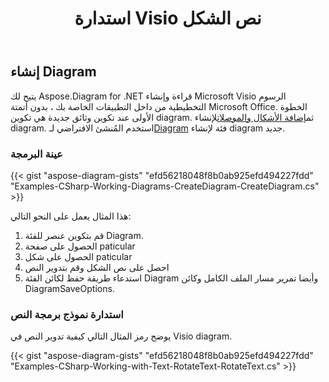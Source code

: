 ﻿---
title: استدارة Visio نص الشكل
type: docs
weight: 9
url: /ar/net/rotate-visio-shape-text/
keywords: Rotate, visio, Tex
description: كيفية تدوير نص الشكل في visio باستخدام .NET Diagram API.
---
## **إنشاء Diagram**
 يتيح لك Aspose.Diagram for .NET قراءة وإنشاء Microsoft Visio الرسوم التخطيطية من داخل التطبيقات الخاصة بك ، بدون أتمتة Microsoft Office. الخطوة الأولى عند تكوين وثائق جديدة هي تكوين diagram. ثم[إضافة الأشكال والموصلات](https://docs.aspose.com/diagram/net/add-retrieve-copy-and-read-visio-shape-data/)لإنشاء diagram. استخدم المُنشئ الافتراضي لـ[Diagram](http://www.aspose.com/api/net/diagram/aspose.diagram/diagram) فئة لإنشاء diagram جديد.
### **عينة البرمجة**
{{< gist "aspose-diagram-gists" "efd56218048f8b0ab925efd494227fdd" "Examples-CSharp-Working-Diagrams-CreateDiagram-CreateDiagram.cs" >}}

هذا المثال يعمل على النحو التالي:

1. قم بتكوين عنصر للفئة Diagram.
1. الحصول على صفحة paticular
1. الحصول على شكل paticular
1. احصل على نص الشكل وقم بتدوير النص
1. استدعاء طريقة حفظ لكائن الفئة Diagram وأيضا تمرير مسار الملف الكامل وكائن DiagramSaveOptions.
### **استدارة نموذج برمجة النص**
يوضح رمز المثال التالي كيفية تدوير النص في Visio diagram.

{{< gist "aspose-diagram-gists" "efd56218048f8b0ab925efd494227fdd" "Examples-CSharp-Working-with-Text-RotateText-RotateText.cs" >}}

